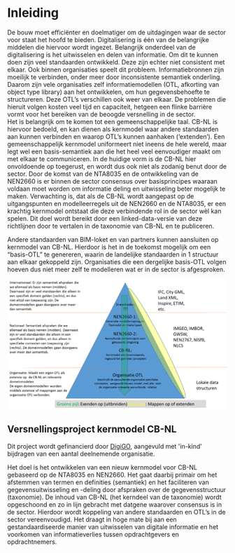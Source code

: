 # Inleiding

De bouw moet efficiënter en doelmatiger om de uitdagingen waar de sector voor staat het hoofd te bieden. Digitalisering is één van de belangrijke middelen die hiervoor wordt ingezet. Belangrijk onderdeel van de digitalisering is het uitwisselen en delen van informatie. Om dit te kunnen doen zijn veel standaarden ontwikkeld. Deze zijn echter niet consistent met elkaar. Ook binnen organisaties speelt dit probleem. Informatiebronnen zijn moeilijk te verbinden, onder meer door inconsistente semantiek onderling. Daarom zijn vele organisaties zelf informatiemodellen (OTL, afkorting van object type library) aan het ontwikkelen, om hun gegevensbehoefte te structureren. Deze OTL’s verschillen ook weer van elkaar. De problemen die hieruit volgen kosten veel tijd en capaciteit, hetgeen een flinke barrière vormt voor het bereiken van de beoogde versnelling in de sector.  
Het is belangrijk om te komen tot een gemeenschappelijke taal. CB-NL is hiervoor bedoeld, en kan dienen als kernmodel waar andere standaarden aan kunnen verbinden en waarop OTL’s kunnen aanhaken (‘extenden’). Een gemeenschappelijk kernmodel uniformeert niet ineens de hele wereld, maar legt wel een basis-semantiek aan die het heel veel eenvoudiger maakt om met elkaar te communiceren. In de huidige vorm is de CB-NL hier onvoldoende op toegerust, en wordt dus ook niet als zodanig benut door de sector. 
Door de komst van de NTA8035 en de ontwikkeling van de NEN2660 is er binnen de sector consensus over basisprincipes waaraan voldaan moet worden om informatie deling en uitwisseling beter mogelijk te maken. Verwachting is, dat als de CB-NL wordt aangepast op de uitgangspunten en modelleerregels uit de NEN2660 en de NTA8035, er een krachtig kernmodel ontstaat die deze verbindende rol in de sector wèl kan spelen. Dit doel wordt bereikt door een linked-data-versie van deze richtlijnen door te vertalen in de taxonomie van CB-NL en te publiceren.

Andere standaarden van BIM-loket en van partners kunnen aansluiten op kernmodel van CB-NL. Hierdoor is het in de toekomst mogelijk om een “basis-OTL” te genereren, waarin de landelijke standaarden in 1 structuur aan elkaar gekoppeld zijn. Organisaties die een dergelijke basis-OTL volgen hoeven dus niet meer zelf te modelleren wat er in de sector is afgesproken.

 ![samenhang nen2660, cb-nl en otl](media/cb-nl-piramide.png "positionering cb-nl")

## Versnellingsproject kernmodel CB-NL

Dit project wordt gefinancierd door [DigiGO](https://www.digigo.nu/), aangevuld met 'in-kind' bijdragen van een aantal deelnemende organisatie.

Het doel is het ontwikkelen van een nieuw kernmodel voor CB-NL gebaseerd op de NTA8035 en NEN2660. Het gaat daarbij primair om het afstemmen van termen en definities (semantiek) en het faciliteren van gegevensuitwisseling en -deling door afspraken over de gegevensstructuur (taxonomie).
De inhoud van CB-NL (het kerndeel van de taxonomie) wordt opgeschoond en zo in lijn gebracht met datgene waarover consensus is in de sector. Hierdoor wordt koppeling van andere standaarden en OTL’s in de sector vereenvoudigd. Het draagt in hoge mate bij aan een gestandaardiseerde manier van uitwisselen van digitale informatie en het voorkomen van informatieverlies tussen opdrachtgevers en opdrachtnemers.







